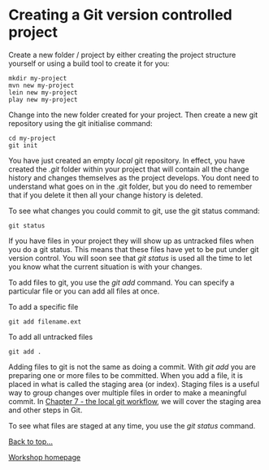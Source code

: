 # <a id="top">Creating a Git version controlled project</a>

Create a new folder / project by either creating the project structure yourself or using a build tool to create it for you:

    mkdir my-project
    mvn new my-project
    lein new my-project
    play new my-project

Change into the new folder created for your project.  Then create a new git repository using the git initialise command:

    cd my-project
    git init

You have just created an empty *local* git repository.  In effect, you have created the *.git* folder within your project that will contain all the change history and changes themselves as the project develops.  You dont need to understand what goes on in the .git folder, but you do need to remember that if you delete it then all your change history is deleted.

To see what changes you could commit to git, use the git status command:

    git status

If you have files in your project they will show up as untracked files when you do a git status.  This means that these files have yet to be put under git version control.  You will soon see that *git status* is used all the time to let you know what the current situation is with your changes.

To add files to git, you use the *git add* command.  You can specify a particular file or you can add all files at once.

To add a specific file

    git add filename.ext

To add all untracked files

    git add .

Adding files to git is not the same as doing a commit.  With *git add* you are preparing one or more files to be committed.  When you add a file, it is placed in what is called the staging area (or index).  Staging files is a useful way to group changes over multiple files in order to make a meaningful commit.  In [Chapter 7 - the local git workflow](#chapter07), we will cover the staging area and other steps in Git.

To see what files are staged at any time, you use the *git status* command.


[Back to top...](#top)

[Workshop homepage](index.html)
